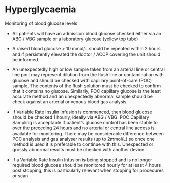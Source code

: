 # Hyperglycaemia

Monitoring of blood glucose levels

- All patients will have an admission blood glucose checked either via an ABG / VBG sample or a laboratory glucose (yellow top tube)

- A raised blood glucose > 10 mmol/L should be repeated within 2 hours and if persistently elevated the doctor / ACCP covering the unit should be informed.

- An unexpectedly high or low sample taken from an arterial line or central line port may represent dilution from the flush line or contamination with glucose and should be checked with capillary point-of-care (POC) sample. The contents of the flush solution must be checked to confirm that it contains no glucose.  Similarly, POC capillary glucose is the least accurate method and an unexpectedly abnormal sample should be check against an arterial or venous blood gas analysis.

- If Variable Rate Insulin Infusion is commenced, then blood glucose should be checked 1 hourly, ideally via ABG / VBG.  POC Capillary Sampling is acceptable if patient’s glucose control has been stable to over the preceding 24 hours and no arterial or central line access is available for monitoring. There may be considerable difference between POC analysis and gas analyser results (up to 2mmol/L) so once one method is used it is preferable to continue with this. Unexpected or grossly abnormal results must be checked with another device.

- If a Variable Rate Insulin Infusion is being stopped and is no longer required blood glucose should be monitored hourly for at least 4 hours post stopping, this is particularly relevant when stopping for procedures or scan.
